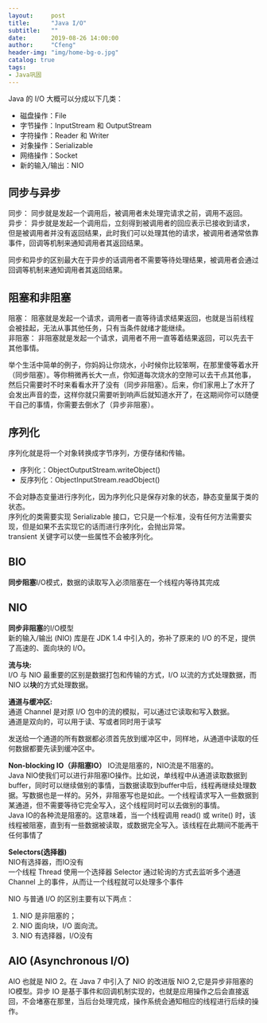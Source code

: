 ```yaml
---
layout:     post
title:      "Java I/O"
subtitle:   ""
date:       2019-08-26 14:00:00
author:     "Cfeng"
header-img: "img/home-bg-o.jpg"
catalog: true
tags:
- Java巩固
---
```

Java 的 I/O 大概可以分成以下几类：      
     
* 磁盘操作：File  
* 字节操作：InputStream 和 OutputStream   
* 字符操作：Reader 和 Writer  
* 对象操作：Serializable  
* 网络操作：Socket  
* 新的输入/输出：NIO   

## 同步与异步

同步： 同步就是发起一个调用后，被调用者未处理完请求之前，调用不返回。    
异步： 异步就是发起一个调用后，立刻得到被调用者的回应表示已接收到请求，但是被调用者并没有返回结果，此时我们可以处理其他的请求，被调用者通常依靠事件，回调等机制来通知调用者其返回结果。    

同步和异步的区别最大在于异步的话调用者不需要等待处理结果，被调用者会通过回调等机制来通知调用者其返回结果。       

## 阻塞和非阻塞

阻塞： 阻塞就是发起一个请求，调用者一直等待请求结果返回，也就是当前线程会被挂起，无法从事其他任务，只有当条件就绪才能继续。    
非阻塞： 非阻塞就是发起一个请求，调用者不用一直等着结果返回，可以先去干其他事情。     
     
     
举个生活中简单的例子，你妈妈让你烧水，小时候你比较笨啊，在那里傻等着水开（同步阻塞）。等你稍微再长大一点，你知道每次烧水的空隙可以去干点其他事，然后只需要时不时来看看水开了没有（同步非阻塞）。后来，你们家用上了水开了会发出声音的壶，这样你就只需要听到响声后就知道水开了，在这期间你可以随便干自己的事情，你需要去倒水了（异步非阻塞）。      


     
## 序列化
序列化就是将一个对象转换成字节序列，方便存储和传输。   
  
* 序列化：ObjectOutputStream.writeObject()  
* 反序列化：ObjectInputStream.readObject()  
     
不会对静态变量进行序列化，因为序列化只是保存对象的状态，静态变量属于类的状态。    
序列化的类需要实现 Serializable 接口，它只是一个标准，没有任何方法需要实现，但是如果不去实现它的话而进行序列化，会抛出异常。   
transient 关键字可以使一些属性不会被序列化。     

## BIO   
**同步阻塞**I/O模式，数据的读取写入必须阻塞在一个线程内等待其完成   

## NIO  
**同步非阻塞**的I/O模型    
新的输入/输出 (NIO) 库是在 JDK 1.4 中引入的，弥补了原来的 I/O 的不足，提供了高速的、面向块的 I/O。   
     
**流与块:**        
I/O 与 NIO 最重要的区别是数据打包和传输的方式，I/O 以流的方式处理数据，而 NIO 以**块**的方式处理数据。
     
**通道与缓冲区:**   
通道 Channel 是对原 I/O 包中的流的模拟，可以通过它读取和写入数据。   
通道是双向的，可以用于读、写或者同时用于读写    
     
发送给一个通道的所有数据都必须首先放到缓冲区中，同样地，从通道中读取的任何数据都要先读到缓冲区中。          

**Non-blocking IO（非阻塞IO）**
IO流是阻塞的，NIO流是不阻塞的。    
Java NIO使我们可以进行非阻塞IO操作。比如说，单线程中从通道读取数据到buffer，同时可以继续做别的事情，当数据读取到buffer中后，线程再继续处理数据。写数据也是一样的。另外，非阻塞写也是如此。一个线程请求写入一些数据到某通道，但不需要等待它完全写入，这个线程同时可以去做别的事情。    
Java IO的各种流是阻塞的。这意味着，当一个线程调用 read() 或 write() 时，该线程被阻塞，直到有一些数据被读取，或数据完全写入。该线程在此期间不能再干任何事情了      
    
**Selectors(选择器)**   
NIO有选择器，而IO没有    
一个线程 Thread 使用一个选择器 Selector 通过轮询的方式去监听多个通道 Channel 上的事件，从而让一个线程就可以处理多个事件      


NIO 与普通 I/O 的区别主要有以下两点：      
1. NIO 是非阻塞的；    
2. NIO 面向块，I/O 面向流。
3. NIO 有选择器，I/O没有     

## AIO (Asynchronous I/O)         
AIO 也就是 NIO 2。在 Java 7 中引入了 NIO 的改进版 NIO 2,它是异步非阻塞的IO模型。异步 IO 是基于事件和回调机制实现的，也就是应用操作之后会直接返回，不会堵塞在那里，当后台处理完成，操作系统会通知相应的线程进行后续的操作。      
     
          



      